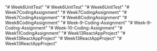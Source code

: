 "# Week6UnitTest" 
"# Week6UnitTest" 
"# Week6UnitTest" 
"# Week7CodingAssignment" 
"# Week7CodingAssignment" 
"# Week7CodingAssignment" 
"# Week8CodingAssignment" 
"# Week8CodingAssignment" 
"# Week-9-Coding-Assignment" 
"# Week-9-Coding-Assignment" 
"# Week-10-Coding-Assignment" 
"# Week11CodingAssignment" 
"# Week13ReactAppProject" 
"# Week13ReactAppProject" 
"# Week13ReactAppProject" 
"# Week13ReactAppProject" 
